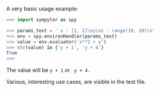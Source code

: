 
A very basic usage example:

```python
>>> import sympyler as spy

>>> params_text = ' x : [1, 2]\ny\nz : range(10, 20)\n'
>>> env = spy.environHandler(params_text)
>>> value = env.evaluator('x**2 + y')
>>> str(value) in {'y + 1', 'y + 4'}
True
>>>

```
The value will be `y + 1` or ` y + 4.`

Various, interesting use cases, are visible in the test file. 




